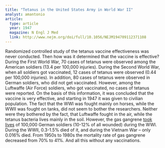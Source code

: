 ```yaml
---
title: "Tetanus in the United States Army in World War II"
analyst: amantonio
article:
  type: article
  year: 1947
  magazine: N Engl J Med
  link: http://www.nejm.org/doi/full/10.1056/NEJM194709112371108
---
```


Randomized controlled study of the tetanus vaccine effectiveness was never conducted. Then how was it determined that the vaccine is effective?
During the First World War, 70 cases of tetanus were observed among the American soldiers (13.4 per 100,000 injuries). During the Second World War, when all soldiers got vaccinated, 12 cases of tetanus were observed (0.44 per 100,000 injuries).
In addition, 80 cases of tetanus were observed in German soldiers, who did not get vaccinated. However, among the Luftwaffe (Air Force) soldiers, who got vaccinated, no cases of tetanus were reported.
On the basis of this information, it was concluded that the vaccine is very effective, and starting in 1947 it was given to civilian population.
The fact that the WWI was fought mainly on horses, while the WWII was fought on tanks, did not seem to bother the researchers. Neither were they bothered by the fact, that Luftwaffe fought in the air, while the tetanus bacteria lives mainly in the soil.
However, the gas gangrene [took lives](https://www.ncbi.nlm.nih.gov/pubmed/3716723) of 100,000 German soldiers (10-12% of all wounded) during the WWI. During the WWII, 0.3-1.5% died of it, and during the Vietnam War – only 0.016% died. From 1950s to 1980s the mortality rate of gas gangrene decreased from 70% to 41%. And all this without any vaccinations.
